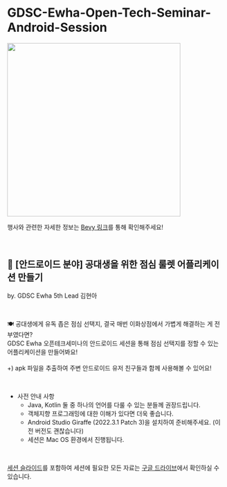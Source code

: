 # GDSC-Ewha-Open-Tech-Seminar-Android-Session

<img src="https://github.com/GDSC-Ewha-5th/GDSC-Ewha-Open-Tech-Seminar-Android-Session/assets/63237214/0a9e71bd-a734-41a6-9df5-80e0f3c0a765" width="400"/>

행사와 관련한 자세한 정보는 [Bevy 링크](https://gdsc.community.dev/events/details/developer-student-clubs-ewha-womans-university-presents-open-tech-seminar/)를 통해 확인해주세요!

</br>

## 🤖 [안드로이드 분야] 공대생을 위한 점심 룰렛 어플리케이션 만들기

by. GDSC Ewha 5th Lead 김현아

</br>

🍽️ 공대생에게 유독 좁은 점심 선택지, 결국 매번 이화상점에서 가볍게 해결하는 게 전부였다면?</br>
GDSC Ewha 오픈테크세미나의 안드로이드 세션을 통해 점심 선택지를 정할 수 있는 어플리케이션을 만들어봐요!</br></br>
+) apk 파일을 추출하여 주변 안드로이드 유저 친구들과 함께 사용해볼 수 있어요!</br>

</br>

- 사전 안내 사항
    - Java, Kotlin 둘 중 하나의 언어를 다룰 수 있는 분들께 권장드립니다.
    - 객체지향 프로그래밍에 대한 이해가 있다면 더욱 좋습니다.
    - Android Studio Giraffe (2022.3.1 Patch 3)을 설치하여 준비해주세요. (이전 버전도 괜찮습니다)
    - 세션은 Mac OS 환경에서 진행됩니다.

</br>

[세션 슬라이드](https://docs.google.com/presentation/d/1pr98ooC3m0O963UDUnJHEPRt09sTs0Y26pbQX_zEPy4/edit?usp=sharing)를 포함하여 세션에 필요한 모든 자료는 [구글 드라이브](https://drive.google.com/drive/folders/1tWqOYfBZLZpXtEF_5bOo_Q3-5J-M7-mb?usp=sharing)에서 확인하실 수 있습니다.
